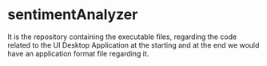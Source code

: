 # sentimentAnalyzer
It is the repository containing the executable files, regarding the code related to the UI Desktop Application at the starting and at the end we would have an application format file regarding it.
